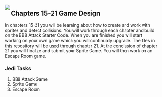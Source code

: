 <img align="left" src="http://hermonswebsites.com/Classes/CS/python.png"><H2>Chapters 15-21 Game Design</H2>

In chapters 15-21 you will be learning about how to create and work with sprites and detect collisions. You will work through each chapter and build on the BB8 Attack Starter Code. When you are finished you will start working on your own game which you will continually upgrade. The files in this repository will be used through chapter 21. At the conclusion of chapter 21 you will finalize and submit your Sprite Game. You will then work on an Escape Room game.


<h3>Jedi Tasks</h3>
<ol>
  <li>BB8 Attack Game</li>
  <li>Sprite Game</li>
  <li>Escape Room</li>
  </ol>
